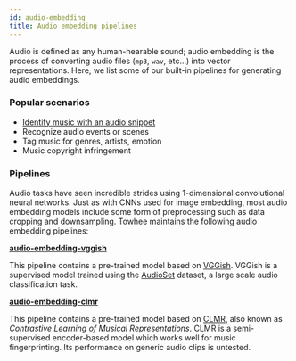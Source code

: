 ```yaml
---
id: audio-embedding
title: Audio embedding pipelines
---
```


Audio is defined as any human-hearable sound; audio embedding is the process of converting audio files (`mp3`, `wav`, etc...) into vector representations. Here, we list some of our built-in pipelines for generating audio embeddings.

### Popular scenarios

- [Identify music with an audio snippet](/Tutorials/music-recognition-system.md)
- Recognize audio events or scenes
- Tag music for genres, artists, emotion
- Music copyright infringement

### Pipelines

Audio tasks have seen incredible strides using 1-dimensional convolutional neural networks. Just as with CNNs used for image embedding, most audio embedding models  include some form of preprocessing such as data cropping and downsampling. Towhee maintains the following audio embedding pipelines:

**[audio-embedding-vggish](https://towhee.io/towhee/audio-embedding-vggish)**

This pipeline contains a pre-trained model based on [VGGish](https://arxiv.org/abs/1609.09430). VGGish is a supervised model trained using the [AudioSet](https://research.google.com/audioset/) dataset, a large scale audio classification task.

**[audio-embedding-clmr](https://towhee.io/towhee/audio-embedding-clmr)**

This pipeline contains a pre-trained model based on [CLMR](https://arxiv.org/abs/2103.09410), also known as _Contrastive Learning of Musical Representations_. CLMR is a semi-supervised encoder-based model which works well for music fingerprinting. Its performance on generic audio clips is untested.
